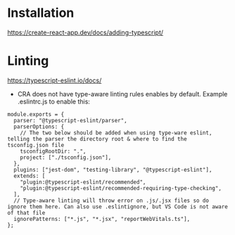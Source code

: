 # Installation

https://create-react-app.dev/docs/adding-typescript/

# Linting

https://typescript-eslint.io/docs/

- CRA does not have type-aware linting rules enables by default. Example .eslintrc.js to enable this:

```
module.exports = {
  parser: "@typescript-eslint/parser",
  parserOptions: {
    // The two below should be added when using type-ware eslint, telling the parser the directory root & where to find the tsconfig.json file
    tsconfigRootDir: ".",
    project: ["./tsconfig.json"],
  },
  plugins: ["jest-dom", "testing-library", "@typescript-eslint"],
  extends: [
    "plugin:@typescript-eslint/recommended",
    "plugin:@typescript-eslint/recommended-requiring-type-checking",
  ],
  // Type-aware linting will throw error on .js/.jsx files so do ignore them here. Can also use .eslintignore, but VS Code is not aware of that file
  ignorePatterns: ["*.js", "*.jsx", "reportWebVitals.ts"],
};
```
